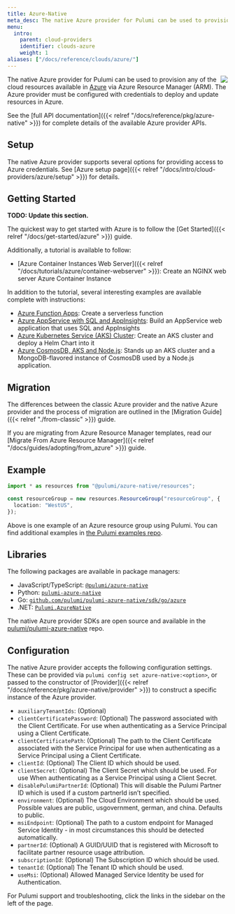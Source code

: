 ```yaml
---
title: Azure-Native
meta_desc: The native Azure provider for Pulumi can be used to provision any of the cloud resources available in Azure via Azure Resource Manager (ARM).
menu:
  intro:
    parent: cloud-providers
    identifier: clouds-azure
    weight: 1
aliases: ["/docs/reference/clouds/azure/"]
---
```


<img src="/logos/tech/azure.svg" align="right" class="h-16 px-8 pb-4">

The native Azure provider for Pulumi can be used to provision any of the cloud resources available in [Azure](https://azure.microsoft.com/en-us/) via Azure Resource Manager (ARM). The Azure provider must be configured with credentials to deploy and update resources in Azure.

See the [full API documentation]({{< relref "/docs/reference/pkg/azure-native" >}}) for complete details of the available Azure provider APIs.

## Setup

The native Azure provider supports several options for providing access to Azure credentials.  See [Azure setup page]({{< relref "/docs/intro/cloud-providers/azure/setup" >}}) for details.

## Getting Started

**TODO: Update this section.**

The quickest way to get started with Azure is to follow the [Get Started]({{< relref "/docs/get-started/azure" >}}) guide.

Additionally, a tutorial is available to follow:

* [Azure Container Instances Web Server]({{< relref "/docs/tutorials/azure/container-webserver" >}}): Create an NGINX web server Azure Container Instance

In addition to the tutorial, several interesting examples are available complete with instructions:

* [Azure Function Apps](https://github.com/pulumi/examples/tree/master/azure-ts-functions): Create a serverless function
* [Azure AppService with SQL and AppInsights](https://github.com/pulumi/examples/tree/master/azure-ts-appservice): Build an AppService web application that uses SQL and AppInsights
* [Azure Kubernetes Service (AKS) Cluster](https://github.com/pulumi/examples/tree/master/azure-ts-aks-helm): Create an AKS cluster and deploy a Helm Chart into it
* [Azure CosmosDB, AKS and Node.js](https://github.com/pulumi/examples/tree/master/azure-ts-aks-mean): Stands up an AKS cluster and a MongoDB-flavored instance of CosmosDB used by a Node.js application.

## Migration

The differences between the classic Azure provider and the native Azure provider and the process of migration are outlined in the [Migration Guide]({{< relref "./from-classic" >}}) guide.

If you are migrating from Azure Resource Manager templates, read our [Migrate From Azure Resource Manager]({{< relref "/docs/guides/adopting/from_azure" >}}) guide.

## Example

```typescript
import * as resources from "@pulumi/azure-native/resources";

const resourceGroup = new resources.ResourceGroup("resourceGroup", {
  location: "WestUS",
});
```

Above is one example of an Azure resource group using Pulumi. You can find additional examples in [the Pulumi examples repo](https://github.com/pulumi/examples).

## Libraries

The following packages are available in package managers:

* JavaScript/TypeScript: [`@pulumi/azure-native`](https://www.npmjs.com/package/@pulumi/azure-native)
* Python: [`pulumi-azure-native`](https://pypi.org/project/pulumi-azure-native/)
* Go: [`github.com/pulumi/pulumi-azure-native/sdk/go/azure`](https://github.com/pulumi/pulumi-azure-native)
* .NET: [`Pulumi.AzureNative`](https://www.nuget.org/packages/Pulumi.AzureNative)

The native Azure provider SDKs are open source and available in the [pulumi/pulumi-azure-native](https://github.com/pulumi/pulumi-azure-native) repo.

## Configuration

The native Azure provider accepts the following configuration settings. These can be provided via `pulumi config set azure-native:<option>`, or passed to the constructor of [Provider]({{< relref "/docs/reference/pkg/azure-native/provider" >}}) to construct a specific instance of the Azure provider.

* `auxiliaryTenantIds`: (Optional)
* `clientCertificatePassword`: (Optional) The password associated with the Client Certificate. For use when authenticating as a Service Principal using a Client Certificate.
* `clientCertificatePath`: (Optional) The path to the Client Certificate associated with the Service Principal for use when authenticating as a Service Principal using a Client Certificate.
* `clientId`: (Optional) The Client ID which should be used.
* `clientSecret`: (Optional) The Client Secret which should be used. For use When authenticating as a Service Principal using a Client Secret.
* `disablePulumiPartnerId`: (Optional) This will disable the Pulumi Partner ID which is used if a custom partnerId isn’t specified.
* `environment`: (Optional) The Cloud Environment which should be used. Possible values are public, usgovernment, german, and china. Defaults to public.
* `msiEndpoint`: (Optional) The path to a custom endpoint for Managed Service Identity - in most circumstances this should be detected automatically.
* `partnerId`: (Optional) A GUID/UUID that is registered with Microsoft to facilitate partner resource usage attribution.
* `subscriptionId`: (Optional) The Subscription ID which should be used.
* `tenantId`: (Optional) The Tenant ID which should be used.
* `useMsi`: (Optional) Allowed Managed Service Identity be used for Authentication.

For Pulumi support and troubleshooting, click the links in the sidebar on the left of the page.
